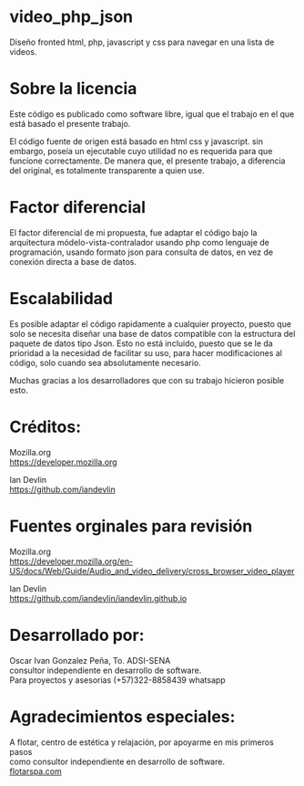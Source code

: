 # video_php_json
Diseño fronted html, php, javascript y css para navegar en una lista de videos.

# Sobre la licencia
Este código es publicado como software libre, igual que el trabajo en el que 
está basado el presente trabajo.

El código fuente de origen está basado en html css y javascript. sin embargo, poseía un
ejecutable cuyo utilidad no es requerida para que funcione correctamente. De manera
que, el presente trabajo, a diferencia del original, es totalmente transparente a quien
use.

# Factor diferencial
El factor diferencial de mi propuesta, fue adaptar el código bajo la arquitectura 
módelo-vista-contralador usando php como lenguaje de programación, usando formato 
json para consulta de datos, en vez de conexión directa a base de datos.

# Escalabilidad
Es posible adaptar el código rapidamente a cualquier proyecto, puesto que solo se necesita 
diseñar una base de datos compatible con la estructura del paquete de datos tipo Json. 
Esto no está incluido, puesto que se le da prioridad a la necesidad de facilitar su uso,
para hacer modificaciones al código, solo cuando sea absolutamente necesario.

Muchas gracias a los desarrolladores que con su trabajo hicieron posible esto.

# Créditos:

Mozilla.org</br>
https://developer.mozilla.org

Ian Devlin</br>
https://github.com/iandevlin

# Fuentes orginales para revisión
Mozilla.org</br>
https://developer.mozilla.org/en-US/docs/Web/Guide/Audio_and_video_delivery/cross_browser_video_player

Ian Devlin</br>
https://github.com/iandevlin/iandevlin.github.io

# Desarrollado por:
Oscar Ivan Gonzalez Peña, To. ADSI-SENA</br>
consultor independiente en desarrollo de software.</br>
Para proyectos y asesorias (+57)322-8858439 whatsapp</br>

# Agradecimientos especiales:
A flotar, centro de estética y relajación, por apoyarme en mis primeros pasos </br>
como consultor independiente en desarrollo de software.</br>
<a href="https://flotarspa.com/">flotarspa.com</a>

